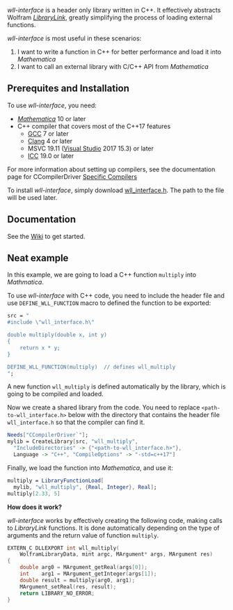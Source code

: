 *wll-interface* is a header only library written in C++. It effectively abstracts Wolfram [*LibraryLink*](http://reference.wolfram.com/language/LibraryLink/tutorial/Overview.html), greatly simplifying the process of loading external functions.

*wll-interface* is most useful in these scenarios:
1. I want to write a function in C++ for better performance and load it into *Mathematica*
2. I want to call an external library with C/C++ API from *Mathematica*

## Prerequites and Installation

To use *wll-interface*, you need: 

* [*Mathematica*](https://www.wolfram.com/mathematica/) 10 or later
* C++ compiler that covers most of the C++17 features
  * [GCC](https://gcc.gnu.org/) 7 or later
  * [Clang](http://clang.llvm.org/) 4 or later
  * MSVC 19.11 ([Visual Studio](https://visualstudio.microsoft.com/vs/) 2017 15.3) or later
  * [ICC](https://software.intel.com/en-us/c-compilers) 19.0 or later

For more information about setting up compilers, see the documentation page for CCompilerDriver [Specific Compilers](https://reference.wolfram.com/language/CCompilerDriver/tutorial/SpecificCompilers.html.en)

To install *wll-interface*, simply download [wll_interface.h](https://github.com/njpipeorgan/wll-interface/blob/master/include/wll_interface.h). The path to the file will be used later.

## Documentation

See the [Wiki](https://github.com/njpipeorgan/wll-interface/wiki) to get started. 

## Neat example

In this example, we are going to load a C++ function `multiply` into *Mathmatica*. 

To use *wll-interface* with C++ code, you need to include the header file and use `DEFINE_WLL_FUNCTION` macro to defined the function to be exported:
```Mathematica
src = "
#include \"wll_interface.h\"

double multiply(double x, int y)
{
    return x * y;
}

DEFINE_WLL_FUNCTION(multiply)  // defines wll_multiply
";
```
A new function `wll_multiply` is defined automatically by the library, which is going to be compiled and loaded.

Now we create a shared library from the code. You need to replace `<path-to-wll_interface.h>` below with the directory that contains the header file `wll_interface.h` so that the compiler can find it.
```Mathematica
Needs["CCompilerDriver`"];
mylib = CreateLibrary[src, "wll_multiply", 
  "IncludeDirectories" -> {"<path-to-wll_interface.h>"}, 
  Language -> "C++", "CompileOptions" -> "-std=c++17"]
```

Finally, we load the function into *Mathematica*, and use it:
```Mathematica
multiply = LibraryFunctionLoad[
  mylib, "wll_multiply", {Real, Integer}, Real];
multiply[2.33, 5]
```

**How does it work?**

*wll-interface* works by effectively creating the following code, making calls to *LibraryLink* functions. It is done automatically depending on the type of arguments and the return value of function `multiply`. 
```C++
EXTERN_C DLLEXPORT int wll_multiply(
    WolframLibraryData, mint argc, MArgument* args, MArgument res)
{
    double arg0 = MArgument_getReal(args[0]);
    int    arg1 = MArgument_getInteger(args[1]);
    double result = multiply(arg0, arg1);
    MArgument_setReal(res, result);
    return LIBRARY_NO_ERROR;
}
```
